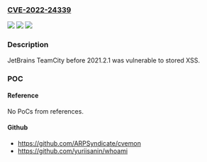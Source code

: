 ### [CVE-2022-24339](https://cve.mitre.org/cgi-bin/cvename.cgi?name=CVE-2022-24339)
![](https://img.shields.io/static/v1?label=Product&message=n%2Fa&color=blue)
![](https://img.shields.io/static/v1?label=Version&message=n%2Fa&color=blue)
![](https://img.shields.io/static/v1?label=Vulnerability&message=n%2Fa&color=brighgreen)

### Description

JetBrains TeamCity before 2021.2.1 was vulnerable to stored XSS.

### POC

#### Reference
No PoCs from references.

#### Github
- https://github.com/ARPSyndicate/cvemon
- https://github.com/yuriisanin/whoami

